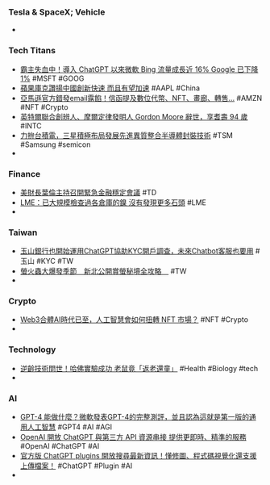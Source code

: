 ### Tesla & SpaceX; Vehicle
-
### Tech Titans
- [霸主失血中！導入 ChatGPT 以來微軟 Bing 流量成長近 16% Google 已下降 1%](https://www.inside.com.tw/article/31127-bing-GPT-4-vs-google-traffic) #MSFT #GOOG
- [蘋果庫克讚揚中國創新快速 而且有望加速](https://m.cnyes.com/news/id/5126748) #AAPL #China
- [亞馬遜官方錯發email露餡！信函提及數位代幣、NFT、畫廊、轉售…](https://www.blocktempo.com/coindesk-amazons-nft-plans-teased-in-a-receipt-mailed/) #AMZN #NFT #Crypto
- [英特爾聯合創辨人、摩爾定律發明人 Gordon Moore 辭世，享耆壽 94 歲](https://technews.tw/2023/03/25/gordon-moore-inventor-of-moores-law-dies/) #INTC
- [力拚台積電，三星積極布局發展先進異質整合半導體封裝技術](https://technews.tw/2023/03/25/samsung-actively-deploys-advanced-semiconductor-packaging-technology/) #TSM #Samsung #semicon
-
### Finance
- [美財長葉倫主持召開緊急金融穩定會議](https://m.cnyes.com/news/id/5126827) #TD
- [LME：已大規模檢查過各倉庫的鎳 沒有發現更多石頭](https://m.cnyes.com/news/id/5126795) #LME
-
### Taiwan
- [玉山銀行也開始運用ChatGPT協助KYC開戶調查，未來Chatbot客服也要用](https://www.ithome.com.tw/news/156118) #玉山 #KYC #TW
- [螢火蟲大爆發季節　新北公開賞螢秘境全攻略　](https://today.line.me/tw/v2/article/Qw63kgr) #TW
-
### Crypto
- [Web3合體AI時代已至，人工智慧會如何扭轉 NFT 市場？](https://www.blocktempo.com/how-will-artificial-intelligence-change-the-nft-market/) #NFT #Crypto
-
### Technology
- [逆齡技術問世！哈佛實驗成功 老鼠竟「返老還童」](https://news.ebc.net.tw/news/world/352495) #Health #Biology #tech
-
### AI
- [GPT-4 能做什麼？微軟發表GPT-4的完整測評，並且認為這就是第一版的通用人工智慧](https://www.techbang.com/posts/104938-microsoft-gpt-4-ai) #GPT4 #AI #AGI
- [OpenAI 開放 ChatGPT 與第三方 API 資源串接 提供更即時、精準的服務](https://www.cool3c.com/article/191088) #OpenAI #ChatGPT #AI
- [官方版 ChatGPT plugins 開放搜尋最新資訊！懂修圖、程式碼視覺化還支援上傳檔案！](https://www.kocpc.com.tw/archives/485595) #ChatGPT #Plugin #AI
-